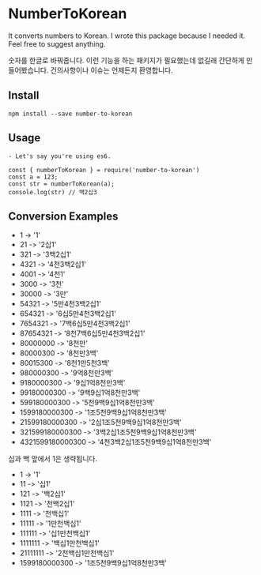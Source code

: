 # NumberToKorean

It converts numbers to Korean. I wrote this package because I needed it. Feel free to suggest anything.

숫자를 한글로 바꿔줍니다. 이런 기능을 하는 패키지가 필요했는데 없길래 간단하게 만들어봤습니다. 건의사항이나 이슈는 언제든지 환영합니다.

## Install

```npm install --save number-to-korean```

## Usage

```
- Let's say you're using es6.

const { numberToKorean } = require('number-to-korean')
const a = 123;
const str = numberToKorean(a);
console.log(str) // 백2십3
```

## Conversion Examples

* 1 -> '1'
* 21 -> '2십1'
* 321 -> '3백2십1'
* 4321 -> '4천3백2십1'
* 4001 -> '4천1'
* 3000 -> '3천'
* 30000 -> '3만'
* 54321 -> '5만4천3백2십1'
* 654321 -> '6십5만4천3백2십1'
* 7654321 -> '7백6십5만4천3백2십1'
* 87654321 -> '8천7백6십5만4천3백2십1'
* 80000000 -> '8천만'
* 80000300 -> '8천만3백'
* 80015300 -> '8천1만5천3백'
* 980000300 -> '9억8천만3백'
* 9180000300 -> '9십1억8천만3백'
* 99180000300 -> '9백9십1억8천만3백'
* 599180000300 -> '5천9백9십1억8천만3백'
* 1599180000300 -> '1조5천9백9십1억8천만3백'
* 21599180000300 -> '2십1조5천9백9십1억8천만3백'
* 321599180000300 -> '3백2십1조5천9백9십1억8천만3백'
* 4321599180000300 -> '4천3백2십1조5천9백9십1억8천만3백'

십과 백 앞에서 1은 생략됩니다.

* 1 -> '1'
* 11 -> '십1'
* 121 -> '백2십1'
* 1121 -> '천백2십1'
* 1111 -> '천백십1'
* 11111 -> '1만천백십1'
* 111111 -> '십1만천백십1'
* 1111111 -> '백십1만천백십1'
* 21111111 -> '2천백십1만천백십1'
* 1599180000300 -> '1조5천9백9십1억8천만3백'
